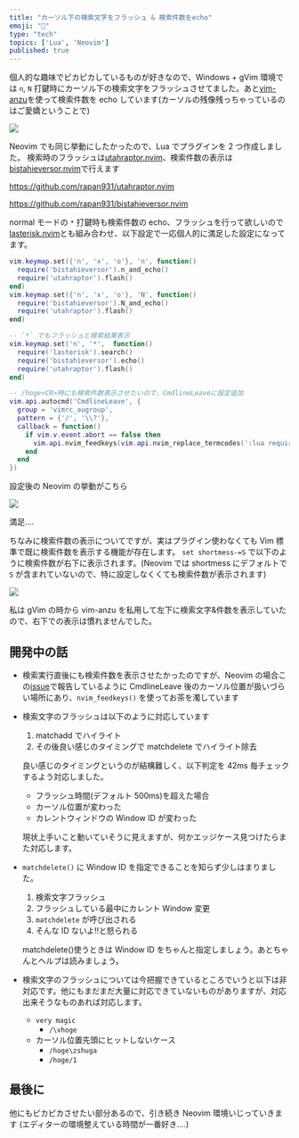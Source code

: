 ```yaml
---
title: "カーソル下の検索文字をフラッシュ & 検索件数をecho"
emoji: "🐶"
type: "tech"
topics: ['Lua', 'Neovim']
published: true
---
```


個人的な趣味でピカピカしているものが好きなので、Windows + gVim 環境では `n`, `N` 打鍵時にカーソル下の検索文字をフラッシュさせてました。あと[vim-anzu](https://github.com/osyo-manga/vim-anzu)を使って検索件数を echo しています(カーソルの残像残っちゃっているのはご愛嬌ということで)

![](https://storage.googleapis.com/zenn-user-upload/6e6360d07fdf-20220809.gif)

Neovim でも同じ挙動にしたかったので、Lua でプラグインを 2 つ作成しました。
検索時のフラッシュは[utahraptor.nvim](https://github.com/rapan931/utahraptor.nvim)、検索件数の表示は[bistahieversor.nvim](https://github.com/rapan931/bistahieversor.nvim)で行えます

https://github.com/rapan931/utahraptor.nvim

https://github.com/rapan931/bistahieversor.nvim

normal モードの `*` 打鍵時も検索件数の echo、フラッシュを行って欲しいので
[lasterisk.nvim](https://github.com/rapan931/lasterisk.nvim)とも組み合わせ、以下設定で一応個人的に満足した設定になってます。

```lua
vim.keymap.set({'n', 'x', 'o'}, 'n', function()
  require('bistahieversor').n_and_echo()
  require('utahraptor').flash()
end)
vim.keymap.set({'n', 'x', 'o'}, 'N', function()
  require('bistahieversor').N_and_echo()
  require('utahraptor').flash()
end)

-- `*` でもフラッシュと検索結果表示
vim.keymap.set('n', '*',  function()
  require('lasterisk').search()
  require('bistahieversor').echo()
  require('utahraptor').flash()
end)

-- /hoge<CR>時にも検索件数表示させたいので、CmdlineLeaveに設定追加
vim.api.autocmd('CmdlineLeave', {
  group = 'vimrc_augroup',
  pattern = {'/', '\\?'},
  callback = function()
    if vim.v.event.abort == false then
      vim.api.nvim_feedkeys(vim.api.nvim_replace_termcodes(':lua require("bistahieversor").echo()<CR>',true,false,true),'n',true)
    end
  end
})
```

設定後の Neovim の挙動がこちら

![](https://storage.googleapis.com/zenn-user-upload/60c20298a3ec-20220809.gif)

満足....

ちなみに検索件数の表示についてですが、実はプラグイン使わなくても Vim 標準で既に検索件数を表示する機能が存在します。
`set shortmess-=S` で以下のように検索件数が右下に表示されます。(Neovim では shortmess にデフォルトで `S` が含まれていないので、特に設定しなくくても検索件数が表示されます)

![](https://storage.googleapis.com/zenn-user-upload/1441231a207d-20220809.png)

私は gVim の時から vim-anzu を私用して左下に検索文字&件数を表示していたので、右下での表示は慣れませんでした。

## 開発中の話

- 検索実行直後にも検索件数を表示させたかったのですが、Neovim の場合この[issue](https://github.com/neovim/neovim/issues/19519)で報告しているように CmdlineLeave 後のカーソル位置が扱いづらい場所にあり、`nvim_feedkeys()` を使ってお茶を濁しています

- 検索文字のフラッシュは以下のように対応しています
  1. matchadd でハイライト
  2. その後良い感じのタイミングで matchdelete でハイライト除去

  良い感じのタイミングというのが結構難しく、以下判定を 42ms 毎チェックするよう対応しました。
  - フラッシュ時間(デフォルト 500ms)を超えた場合
  - カーソル位置が変わった
  - カレントウィンドウの Window ID が変わった
  
  現状上手いこと動いていそうに見えますが、何かエッジケース見つけたらまた対応します。
- `matchdelete()` に Window ID を指定できることを知らず少しはまりました。
  1. 検索文字フラッシュ
  2. フラッシュしている最中にカレント Window 変更
  3. `matchdelete` が呼び出される
  4. そんな ID ないよ!!と怒られる

  matchdelete()使うときは Window ID をちゃんと指定しましょう。あとちゃんとヘルプは読みましょう。
- 検索文字のフラッシュについては今把握できているところでいうと以下は非対応です。他にもまだまだ大量に対応できていないものがありますが、対応出来そうなものあれば対応します。
  - `very magic`
    - `/\vhoge`
  - カーソル位置先頭にヒットしないケース
    - `/hoge\zshuga`
    - `/hoge/1`

## 最後に

他にもピカピカさせたい部分あるので、引き続き Neovim 環境いじっていきます
(エディターの環境整えている時間が一番好き....)
